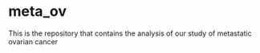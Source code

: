 # meta_ov
This is the repository that contains the analysis of our study of metastatic ovarian cancer

